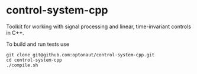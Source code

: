 # control-system-cpp

Toolkit for working with signal processing and linear, time-invariant controls in C++.

To build and run tests use

```
git clone git@github.com:optonaut/control-system-cpp.git
cd control-system-cpp
./compile.sh
```
